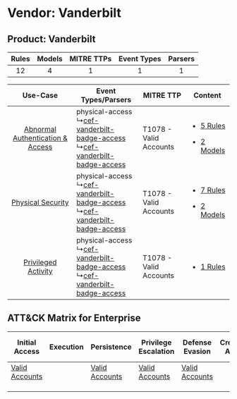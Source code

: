 Vendor: Vanderbilt
==================
Product: Vanderbilt
-------------------
| Rules | Models | MITRE TTPs | Event Types | Parsers |
|:-----:|:------:|:----------:|:-----------:|:-------:|
|  12   |   4    |     1      |      1      |    1    |

|    Use-Case    | Event Types/Parsers    | MITRE TTP    | Content    |
|:----:| ---- | ---- | ---- |
| [Abnormal Authentication & Access](../../../UseCases/uc_abnormal_authentication_&_access.md) |  physical-access<br> ↳[cef-vanderbilt-badge-access](Ps/pC_cefvanderbiltbadgeaccess.md)<br> ↳[cef-vanderbilt-badge-access](Ps/pC_cefvanderbiltbadgeaccess.md)<br> | T1078 - Valid Accounts<br> | [<ul><li>5 Rules</li></ul><ul><li>2 Models</li></ul>](RM/r_m_vanderbilt_vanderbilt_Abnormal_Authentication_&_Access.md) |
|    [Physical Security](../../../UseCases/uc_physical_security.md)    |  physical-access<br> ↳[cef-vanderbilt-badge-access](Ps/pC_cefvanderbiltbadgeaccess.md)<br> ↳[cef-vanderbilt-badge-access](Ps/pC_cefvanderbiltbadgeaccess.md)<br> | T1078 - Valid Accounts<br> | [<ul><li>7 Rules</li></ul><ul><li>2 Models</li></ul>](RM/r_m_vanderbilt_vanderbilt_Physical_Security.md)    |
|    [Privileged Activity](../../../UseCases/uc_privileged_activity.md)    |  physical-access<br> ↳[cef-vanderbilt-badge-access](Ps/pC_cefvanderbiltbadgeaccess.md)<br> ↳[cef-vanderbilt-badge-access](Ps/pC_cefvanderbiltbadgeaccess.md)<br> | T1078 - Valid Accounts<br> | [<ul><li>1 Rules</li></ul>](RM/r_m_vanderbilt_vanderbilt_Privileged_Activity.md)    |

ATT&CK Matrix for Enterprise
----------------------------
| Initial Access                                                      | Execution | Persistence                                                         | Privilege Escalation                                                | Defense Evasion                                                     | Credential Access | Discovery | Lateral Movement | Collection | Command and Control | Exfiltration | Impact |
| ------------------------------------------------------------------- | --------- | ------------------------------------------------------------------- | ------------------------------------------------------------------- | ------------------------------------------------------------------- | ----------------- | --------- | ---------------- | ---------- | ------------------- | ------------ | ------ |
| [Valid Accounts](https://attack.mitre.org/techniques/T1078)<br><br> |           | [Valid Accounts](https://attack.mitre.org/techniques/T1078)<br><br> | [Valid Accounts](https://attack.mitre.org/techniques/T1078)<br><br> | [Valid Accounts](https://attack.mitre.org/techniques/T1078)<br><br> |                   |           |                  |            |                     |              |        |